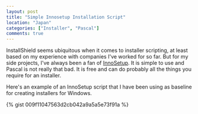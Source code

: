 ```yaml
---
layout: post
title: "Simple Innosetup Installation Script"
location: "Japan"
categories: ["Installer", "Pascal"]
comments: true
---
```


InstallShield seems ubiquitous when it comes to installer scripting, at least based on my experience with companies I've worked for so far. But for my side projects, I've always been a fan of [InnoSetup](http://www.jrsoftware.org/isinfo.php). It is simple to use and Pascal is not really that bad. It is free and can do probably all the things you require for an installer.

Here's an example of an InnoSetup script that I have been using as baseline for creating installers for Windows.

{% gist 009f11047563d2cb042a9a5a5e73f91a %}
